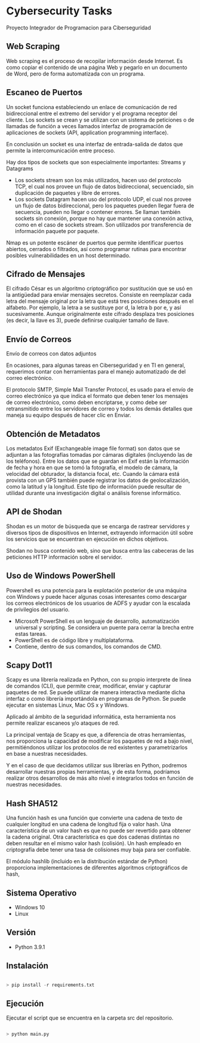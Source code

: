 # Cybersecurity Tasks
Proyecto Integrador de Programacion para Ciberseguridad

## Web Scraping
Web scraping es el proceso de recopilar información desde Internet. Es como copiar el contenido de una página Web y pegarlo en un documento de Word, pero de forma automatizada con un programa.

## Escaneo de Puertos
Un socket funciona estableciendo un enlace de comunicación de red bidireccional entre el extremo del servidor y el programa receptor del cliente.
Los sockets se crean y se utilizan con un sistema de peticiones o de llamadas de función a veces llamados interfaz de programación de aplicaciones de sockets (API, application programming interface).

En conclusión un socket es una interfaz de entrada-salida de datos que permite la intercomunicación entre proceso.

Hay dos tipos de sockets que son especialmente importantes: Streams y Datagrams

- Los sockets stream son los más utilizados, hacen uso del protocolo TCP, el cual nos provee un flujo de datos bidireccional, secuenciado, sin duplicación de paquetes y libre de errores.
- Los sockets Datagram hacen uso del protocolo UDP, el cual nos provee un flujo de datos bidireccional, pero los paquetes pueden llegar fuera de secuencia, pueden no llegar o contener errores. Se llaman también sockets sin conexión, porque no hay que mantener una conexión activa, como en el caso de sockets stream. Son utilizados por transferencia de información paquete por paquete.

Nmap es un potente escáner de puertos que permite identificar puertos abiertos, cerrados o filtrados, así como programar rutinas para encontrar posibles vulnerabilidades en un host determinado.

## Cifrado de Mensajes
El cifrado César es un algoritmo criptográfico por sustitución que se usó en la antigüedad para enviar mensajes secretos. Consiste en reemplazar cada letra del mensaje original por la letra que está tres posiciones después en el alfabeto. Por ejemplo, la letra a se sustituye por d, la letra b por e, y así sucesivamente. Aunque originalmente este cifrado desplaza tres posiciones (es decir, la llave es 3), puede definirse cualquier tamaño de llave.

## Envío de Correos
Envío de correos con datos adjuntos

En ocasiones, para algunas tareas en Ciberseguridad y en TI en general, requerimos contar con herramientas para el manejo automatizado de del correo electrónico.

El protocolo SMTP, Simple Mail Transfer Protocol, es usado para el envío de correo electrónico ya que indica el formato que deben tener los mensajes de correo electrónico, como deben encriptarse, y como debe ser retransmitido entre los servidores de correo y todos los demás detalles que maneja su equipo después de hacer clic en Enviar.

## Obtención de Metadatos
Los metadatos Exif (Exchangeable image file format) son datos que se adjuntan a las fotografías tomadas por cámaras digitales (incluyendo las de los teléfonos). Entre los datos que se guardan en Exif están la información de fecha y hora en que se tomó la fotografía, el modelo de cámara, la velocidad del obturador, la distancia focal, etc. Cuando la cámara está provista con un GPS también puede registrar los datos de geolocalización, como la latitud y la longitud. Este tipo de información puede resultar de utilidad durante una investigación digital o análisis forense informático.

## API de Shodan
Shodan es un motor de búsqueda que se encarga de rastrear servidores y diversos tipos de dispositivos en Internet, extrayendo información útil sobre los servicios que se encuentran en ejecución en dichos objetivos.

Shodan no busca contenido web, sino que busca entra las cabeceras de las peticiones HTTP información sobre el servidor.

## Uso de Windows PowerShell
Powershell es una potencia para la explotación posterior de una máquina con Windows y puede hacer algunas cosas interesantes como descargar los correos electrónicos de los usuarios de ADFS y ayudar con la escalada de privilegios del usuario.

- Microsoft PowerShell es un lenguaje de desarrollo, automatización universal y scripting. Se considera un puente para cerrar la brecha entre estas tareas.
- PowerShell es de código libre y multiplataforma. 
- Contiene, dentro de sus comandos, los comandos de CMD.

## Scapy Dot11
Scapy es una librería realizada en Python, con su propio interprete de línea de comandos (CLI), que permite crear, modificar, enviar y capturar paquetes de red. Se puede utilizar de manera interactiva mediante dicha interfaz o como librería importándola en programas de Python. Se puede ejecutar en sistemas Linux, Mac OS x y Windows.

Aplicado al ámbito de la seguridad informática, esta herramienta nos permite realizar escaneos y/o ataques de red.

La principal ventaja de Scapy es que, a diferencia de otras herramientas, nos proporciona la capacidad  de modificar los paquetes de red a bajo nivel, permitiéndonos utilizar los protocolos de red existentes y parametrizarlos en base a nuestras necesidades.

Y en el caso de que decidamos utilizar sus librerías en Python, podremos desarrollar nuestras propias herramientas, y de esta forma, podríamos realizar otros desarrollos de más alto nivel e integrarlos todos en función de nuestras necesidades.

## Hash SHA512
Una función hash es una función que convierte una cadena de texto de cualquier longitud en una cadena de longitud fija o valor hash. Una característica de un valor hash es que no puede ser revertido para obtener la cadena original. Otra característica es que dos cadenas distintas no deben resultar en el mismo valor hash (colisión). Un hash empleado en criptografía debe tener una tasa de colisiones muy baja para ser confiable.

El módulo hashlib (incluido en la distribución estándar de Python) proporciona implementaciones de diferentes algoritmos criptográficos de hash,

## Sistema Operativo
- Windows 10
- Linux

## Versión
- Python 3.9.1

## Instalación
```python	

> pip install -r requirements.txt

```

## Ejecución
Ejecutar el script que se encuentra en la carpeta src del repositorio.

```python	

> python main.py

```
